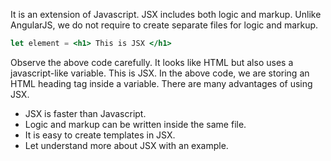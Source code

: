 It is an extension of Javascript. JSX includes both logic and markup. Unlike AngularJS, we do not require to create separate files for logic and markup.

```jsx
let element = <h1> This is JSX </h1>
```
Observe the above code carefully. It looks like HTML but also uses a javascript-like variable. This is JSX. In the above code, we are storing an HTML heading tag inside a variable. There are many advantages of using JSX.

- JSX is faster than Javascript.
- Logic and markup can be written inside the same file.
- It is easy to create templates in JSX.
- Let understand more about JSX with an example.
